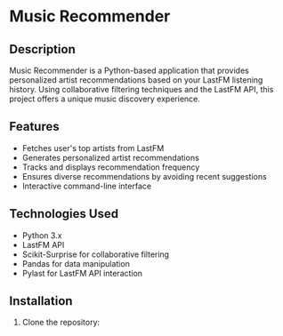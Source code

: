 # Music Recommender

## Description

Music Recommender is a Python-based application that provides personalized artist recommendations based on your LastFM listening history. Using collaborative filtering techniques and the LastFM API, this project offers a unique music discovery experience.

## Features

- Fetches user's top artists from LastFM
- Generates personalized artist recommendations
- Tracks and displays recommendation frequency
- Ensures diverse recommendations by avoiding recent suggestions
- Interactive command-line interface

## Technologies Used

- Python 3.x
- LastFM API
- Scikit-Surprise for collaborative filtering
- Pandas for data manipulation
- Pylast for LastFM API interaction

## Installation

1. Clone the repository:
